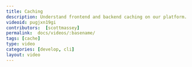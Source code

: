 ```yaml
---
title: Caching
description: Understand frontend and backend caching on our platform.
videoid: pugjxn19gi
contributors:  [scottmassey]
permalink:  docs/videos/:basename/
tags: [cache]
type: video
categories: [develop, cli]
layout: video
---
```

